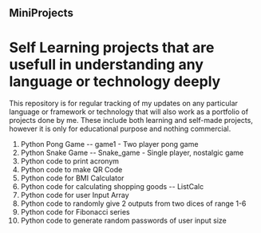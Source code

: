 ## MiniProjects
# Self Learning projects that are usefull in understanding any language or technology deeply

This repository is for regular tracking of my updates on any particular language or framework or technology that will also work as a portfolio of projects done by me. These include both learning and self-made projects, however it is only for educational purpose and nothing commercial.

1. Python Pong Game -- game1 - Two player pong game
2. Python Snake Game -- Snake_game - Single player, nostalgic game
3. Python code to print acronym
4. Python code to make QR Code
5. Python code for BMI Calculator
6. Python code for calculating shopping goods -- ListCalc 
7. Python code for user Input Array
8. Python code to randomly give 2 outputs from two dices of range 1-6
9. Python code for Fibonacci series
10. Python code to generate random passwords of user input size
